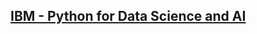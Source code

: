 ## [IBM - Python for Data Science and AI](https://www.coursera.org/learn/python-for-applied-data-science-ai)
